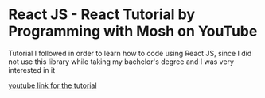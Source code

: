 # React JS - React Tutorial by Programming with Mosh on YouTube

Tutorial I followed in order to learn how to code using React JS, since I did not use this library while taking my bachelor's degree and I was very interested in it

[youtube link for the tutorial](https://www.youtube.com/watch?v=Ke90Tje7VS0)
